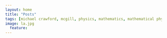 ```yaml
---
layout: home
title: "Posts"
tags: [michael crawford, mcgill, physics, mathematics, mathematical physics, mcgill]
image: la.jpg
  feature:
---
```

